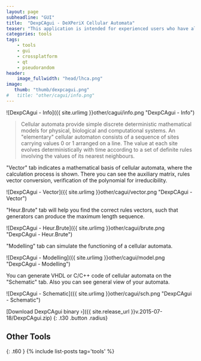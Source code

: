 ```yaml
---
layout: page
subheadline: "GUI"
title:  "DexpCAgui - DeXPeriX Cellular Automata"
teaser: "This application is intended for experienced users who have already created a pseudorandom number generators (PRNG). The output is a PRNG on a cellular automata."
categories: tools
tags:
    - tools
    - gui
    - crossplatform
    - qt
    - pseudorandom
header:
    image_fullwidth: "head/lhca.png"
image:
   thumb: "thumb/dexpcagui.png"
#   title: "other/cagui/info.png"
---
```


![DexpCAgui - Info]({{ site.urlimg }}other/cagui/info.png "DexpCAgui - Info")

> Cellular automata provide simple discrete deterministic mathematical models for physical, biological and computational systems. An "elementary" cellular automaton consists of a sequence of sites carrying values 0 or 1 arranged on a line. The value at each site evolves deterministically with time according to a set of definite rules involving the values of its nearest neighbours. 


"Vector" tab indicates a mathematical basis of cellular automata, where the calculation process is shown. There you can see the auxiliary matrix, rules vector conversion, verification of the polynomial for irreducibility.

![DexpCAgui - Vector]({{ site.urlimg }}other/cagui/vector.png "DexpCAgui - Vector")


"Heur.Brute" tab will help you find the correct rules vectors, such that generators can produce the maximum length sequence.

![DexpCAgui - Heur.Brute]({{ site.urlimg }}other/cagui/brute.png "DexpCAgui - Heur.Brute")


"Modelling" tab can simulate the functioning of a cellular automata.

![DexpCAgui - Modelling]({{ site.urlimg }}other/cagui/model.png "DexpCAgui - Modelling")


You can generate VHDL or C/C++ code of cellular automata on the "Schematic" tab. Also you can see general view of your automata.

![DexpCAgui - Schematic]({{ site.urlimg }}other/cagui/sch.png "DexpCAgui - Schematic")



[Download DexpCAgui binary ›]({{ site.release_url }}v.2015-07-18/DexpCAgui.zip) 
{: .t30 .button .radius}


## Other Tools
{: .t60 }
{% include list-posts tag='tools' %}
